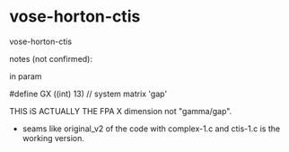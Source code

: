 # vose-horton-ctis
vose-horton-ctis

notes (not confirmed): 

in param
  
  #define GX     ((int) 13)     // system matrix 'gap'

THIS iS ACTUALLY THE FPA X dimension not "gamma/gap".

* seams like original_v2 of the code with complex-1.c and ctis-1.c is the working version.
